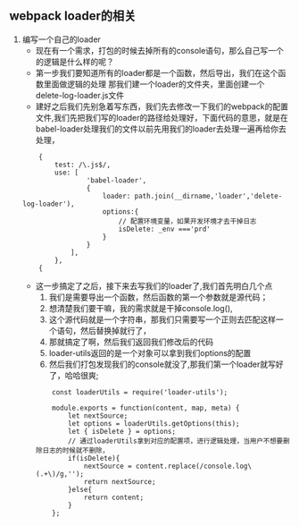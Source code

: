 ## webpack loader的相关
1. 编写一个自己的loader
    * 现在有一个需求，打包的时候去掉所有的console语句，那么自己写一个的逻辑是什么样的呢？
    * 第一步我们要知道所有的loader都是一个函数，然后导出，我们在这个函数里面做逻辑的处理  那我们建一个loader的文件夹，里面创建一个delete-log-loader.js文件
    * 建好之后我们先别急着写东西，我们先去修改一下我们的webpack的配置文件,我们先把我们写的loader的路径给处理好，下面代码的意思，就是在babel-loader处理我们的文件以前先用我们的loader去处理一遍再给你去处理，
    ```
        {
            test: /\.js$/,
            use: [
                    'babel-loader',
                    {
                        loader: path.join(__dirname,'loader','delete-log-loader'),
                        options:{
                            // 配置环境变量，如果开发环境才去干掉日志
                            isDelete: _env ==='prd'
                        }
                    }
                ],
            },
        {
    ```
    * 这一步搞定了之后，接下来去写我们的loader了,我们首先明白几个点
        1. 我们是需要导出一个函数，然后函数的第一个参数就是源代码；
        2. 想清楚我们要干嘛，我的需求就是干掉console.log(),
        3. 这个源代码就是一个字符串，那我们只需要写一个正则去匹配这样一个语句，然后替换掉就行了，
        4. 那就搞定了啊，然后我们返回我们修改后的代码
        5. loader-utils返回的是一个对象可以拿到我们options的配置
        6. 然后我们打包发现我们的console就没了,那我们第一个loader就写好了，哈哈很爽;
        ```
            const loaderUtils = require('loader-utils');

            module.exports = function(content, map, meta) {
                let nextSource;
                let options = loaderUtils.getOptions(this);
                let { isDelete } = options;
                // 通过loaderUtils拿到对应的配置项，进行逻辑处理，当用户不想要删除日志的时候就不删除， 
                if(isDelete){
                    nextSource = content.replace(/console.log\(.+\)/g,'');
                    return nextSource;
                }else{
                    return content;
                }
            };
        ```